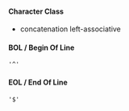 
#### Character Class

+ concatenation
left-associative

#### BOL / Begin Of Line

`'^'`

#### EOL / End Of Line 

`'$'`
